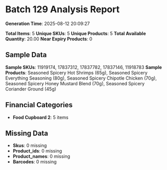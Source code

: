 # Batch 129 Analysis Report

**Generation Time**: 2025-08-12 20:09:27

**Total Items**: 5
**Unique SKUs**: 5
**Unique Products**: 5
**Total Available Quantity**: 20.00
**Near Expiry Products**: 0

## Sample Data
**Sample SKUs**: 11919174, 17837312, 17837782, 17837146, 11918783
**Sample Products**: Seasoned Spicery Hot Shrimps (65g), Seasoned Spicery Everything Seasoning (80g), Seasoned Spicery Chipotle Chicken (70g), Seasoned Spicery Honey Mustard Blend (70g), Seasoned Spicery Coriander Ground (45g)

## Financial Categories
- **Food Cupboard 2**: 5 items

## Missing Data
- **Skus**: 0 missing
- **Product_ids**: 0 missing
- **Product_names**: 0 missing
- **Barcodes**: 0 missing
